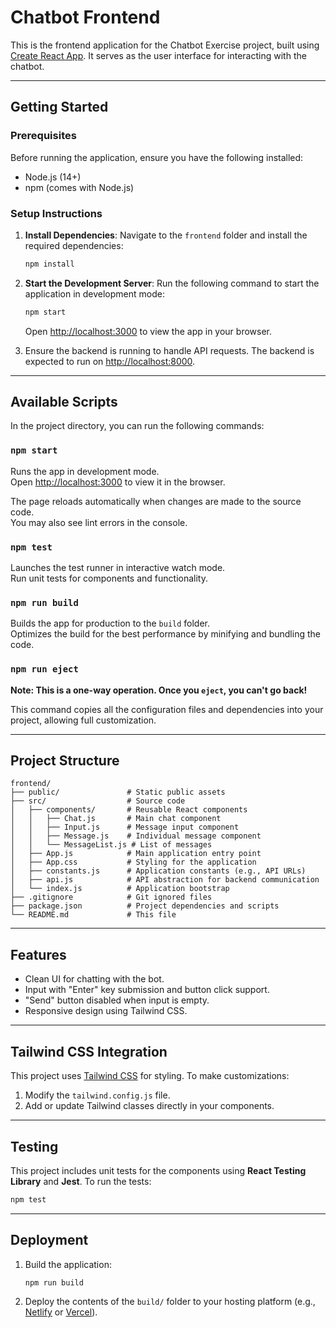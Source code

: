 # Chatbot Frontend

This is the frontend application for the Chatbot Exercise project, built using [Create React App](https://github.com/facebook/create-react-app). It serves as the user interface for interacting with the chatbot.

---

## **Getting Started**

### Prerequisites

Before running the application, ensure you have the following installed:
- Node.js (14+)
- npm (comes with Node.js)

### Setup Instructions

1. **Install Dependencies**:
   Navigate to the `frontend` folder and install the required dependencies:
   ```bash
   npm install
   ```

2. **Start the Development Server**:
   Run the following command to start the application in development mode:
   ```bash
   npm start
   ```
   Open [http://localhost:3000](http://localhost:3000) to view the app in your browser.

3. Ensure the backend is running to handle API requests. The backend is expected to run on [http://localhost:8000](http://localhost:8000).

---

## **Available Scripts**

In the project directory, you can run the following commands:

### `npm start`
Runs the app in development mode.\
Open [http://localhost:3000](http://localhost:3000) to view it in the browser.

The page reloads automatically when changes are made to the source code.\
You may also see lint errors in the console.

### `npm test`
Launches the test runner in interactive watch mode.\
Run unit tests for components and functionality.

### `npm run build`
Builds the app for production to the `build` folder.\
Optimizes the build for the best performance by minifying and bundling the code.

### `npm run eject`
**Note: This is a one-way operation. Once you `eject`, you can't go back!**

This command copies all the configuration files and dependencies into your project, allowing full customization.

---

## **Project Structure**

```
frontend/
├── public/               # Static public assets
├── src/                  # Source code
│   ├── components/       # Reusable React components
│   │   ├── Chat.js       # Main chat component
│   │   ├── Input.js      # Message input component
│   │   ├── Message.js    # Individual message component
│   │   └── MessageList.js # List of messages
│   ├── App.js            # Main application entry point
│   ├── App.css           # Styling for the application
│   ├── constants.js      # Application constants (e.g., API URLs)
│   ├── api.js            # API abstraction for backend communication
│   └── index.js          # Application bootstrap
├── .gitignore            # Git ignored files
├── package.json          # Project dependencies and scripts
└── README.md             # This file
```

---

## **Features**

- Clean UI for chatting with the bot.
- Input with "Enter" key submission and button click support.
- "Send" button disabled when input is empty.
- Responsive design using Tailwind CSS.

---

## **Tailwind CSS Integration**

This project uses [Tailwind CSS](https://tailwindcss.com/) for styling. To make customizations:
1. Modify the `tailwind.config.js` file.
2. Add or update Tailwind classes directly in your components.

---

## **Testing**

This project includes unit tests for the components using **React Testing Library** and **Jest**. To run the tests:
```bash
npm test
```

---

## **Deployment**

1. Build the application:
   ```bash
   npm run build
   ```

2. Deploy the contents of the `build/` folder to your hosting platform (e.g., [Netlify](https://www.netlify.com/) or [Vercel](https://vercel.com/)).
